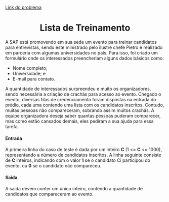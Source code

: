 [Link do problema](https://www.beecrowd.com.br/judge/problems/view/3126)
# <center>Lista de Treinamento</center>
A SAP está promovendo em sua sede um evento para treinar candidatos para entrevistas, sendo este ministrado pelo ilustre chefe Pietro e realizado em parceria com algumas universidades no país. Para isso, foi criado um formulário onde os interessados preencheriam alguns dados básicos como:

- Nome completo;
- Universidade; e
- E-mail para contato.

A quantidade de interessados surpreendeu e muito os organizadores, sendo necessária a criação de crachás para acesso ao evento. Chegado o evento, diversas filas de credenciamento foram dispostas na entrada do prédio, cada uma contendo uma lista com os candidatos inscritos. Contudo, muitas pessoas não compareceram, sobrando assim muitos crachás. A equipe organizadora deseja saber quantas pessoas puderam comparecer, mas como estão cansados demais, eles pediram a sua ajuda para essa tarefa.

#### Entrada
A primeira linha do caso de teste é dada por um inteiro **C** (1 <= **C** <= 1000), representando a número de candidatos inscritos. A linha seguinte consiste de **C** inteiros, indicando com o valor **1** se o candidato Ci participou do evento, ou **0** se o candidato não compareceu.

#### Saída
A saída devem conter um único inteiro, contendo a quantidade de candidatos que compareceram ao evento.